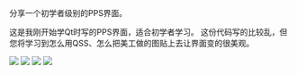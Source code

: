 分享一个初学者级别的PPS界面。


这是我刚开始学Qt时写的PPS界面，适合初学者学习。
这份代码写的比较乱，但您将学习到怎么用QSS、怎么把美工做的图贴上去让界面变的很美观。

![](docimg/home_page.png) 
![](docimg/list_show.png) 
![](docimg/playing.png) 
![](docimg/setting.png) 

